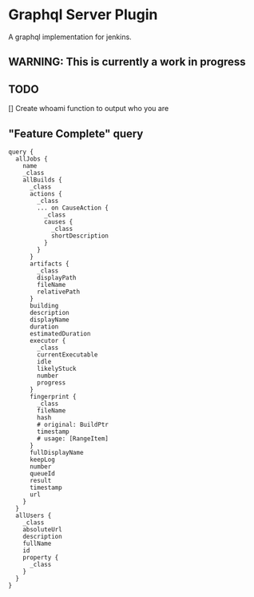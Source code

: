 Graphql Server Plugin
=====================

A graphql implementation for jenkins.

## WARNING: This is currently a work in progress

## TODO

[] Create whoami function to output who you are

## "Feature Complete" query


```
query {
  allJobs {
    name
    _class
    allBuilds {
      _class
      actions {
        _class
        ... on CauseAction {
          _class
          causes {
            _class
            shortDescription
          }
        }
      }
      artifacts {
        _class
        displayPath
        fileName
        relativePath
      }
      building
      description
      displayName
      duration
      estimatedDuration
      executor {
        _class
        currentExecutable
        idle
        likelyStuck
        number
        progress
      }
      fingerprint {
        _class
        fileName
        hash
        # original: BuildPtr
        timestamp
        # usage: [RangeItem]
      }
      fullDisplayName
      keepLog
      number
      queueId
      result
      timestamp
      url
    }
  }
  allUsers {
    _class
    absoluteUrl
    description
    fullName
    id
    property {
      _class
    }
  }
}
```

